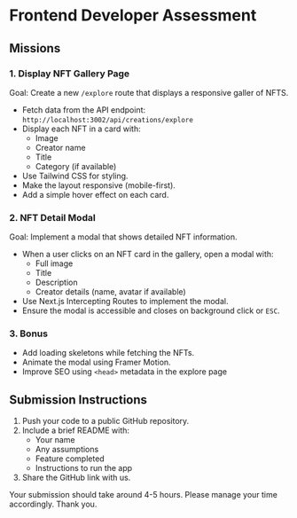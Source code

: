 # Frontend Developer Assessment

## Missions

### 1. Display NFT Gallery Page
Goal: Create a new `/explore` route that displays a responsive galler of NFTS.
- Fetch data from the API endpoint:
    `http://localhost:3002/api/creations/explore`
- Display each NFT in a card with:
    - Image 
    - Creator name
    - Title
    - Category (if available)
- Use Tailwind CSS for styling.
- Make the layout responsive (mobile-first).
- Add a simple hover effect on each card.

### 2. NFT Detail Modal
Goal: Implement a modal that shows detailed NFT information.
- When a user clicks on an NFT card in the gallery, open a modal with:
    - Full image
    - Title
    - Description
    - Creator details (name, avatar if available)
- Use Next.js Intercepting Routes to implement the modal.
- Ensure the modal is accessible and closes on background click or `ESC`.

### 3. Bonus
- Add loading skeletons while fetching the NFTs.
- Animate the modal using Framer Motion.
- Improve SEO using `<head>` metadata in the explore page

## Submission Instructions
1. Push your code to a public GitHub repository.
2. Include a brief README with:
    - Your name
    - Any assumptions
    - Feature completed
    - Instructions to run the app
3. Share the GitHub link with us.

Your submission should take around 4-5 hours. Please manage your time accordingly. Thank you.